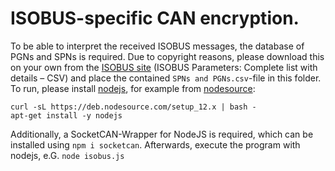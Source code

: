 # ISOBUS-specific CAN encryption.
To be able to interpret the received ISOBUS messages, the database of PGNs and SPNs is required.
Due to copyright reasons, please download this on your own from the [ISOBUS site](https://www.isobus.net/isobus/) (ISOBUS Parameters: Complete list with details – CSV) and place the contained `SPNs and PGNs.csv`-file in this folder.
To run, please install [nodejs](https://nodejs.org/en/), for example from [nodesource](https://github.com/nodesource/distributions/blob/master/README.md):
```
curl -sL https://deb.nodesource.com/setup_12.x | bash -
apt-get install -y nodejs
```
Additionally, a SocketCAN-Wrapper for NodeJS is required, which can be installed using `npm i socketcan`.
Afterwards, execute the program with nodejs, e.G. `node isobus.js`